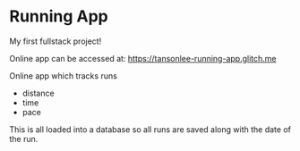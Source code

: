 # Running App
My first fullstack project!

Online app can be accessed at: https://tansonlee-running-app.glitch.me

Online app which tracks runs
* distance
* time
* pace

This is all loaded into a database so all runs are saved along with the date of the run.
